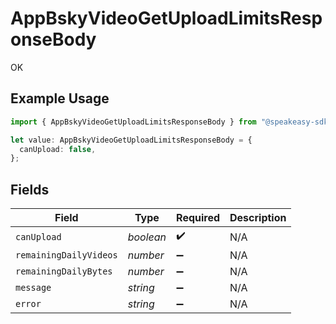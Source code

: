 # AppBskyVideoGetUploadLimitsResponseBody

OK

## Example Usage

```typescript
import { AppBskyVideoGetUploadLimitsResponseBody } from "@speakeasy-sdks/bluesky/models/operations";

let value: AppBskyVideoGetUploadLimitsResponseBody = {
  canUpload: false,
};
```

## Fields

| Field                  | Type                   | Required               | Description            |
| ---------------------- | ---------------------- | ---------------------- | ---------------------- |
| `canUpload`            | *boolean*              | :heavy_check_mark:     | N/A                    |
| `remainingDailyVideos` | *number*               | :heavy_minus_sign:     | N/A                    |
| `remainingDailyBytes`  | *number*               | :heavy_minus_sign:     | N/A                    |
| `message`              | *string*               | :heavy_minus_sign:     | N/A                    |
| `error`                | *string*               | :heavy_minus_sign:     | N/A                    |